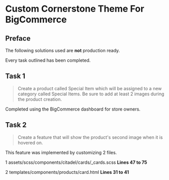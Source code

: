 # Custom Cornerstone Theme For BigCommerce

## Preface

The following solutions used are **not** production ready.

Every task outlined has been completed.


## Task 1
> Create a product called Special Item which will be assigned to a new category called Special Items. Be sure to add at least 2 images during the product creation.

Completed using the BigCommerce dashboard for store owners.

## Task 2
> Create a feature that will show the product's second image when it is hovered on. 

This feature was implemented by customizing 2 files.


1   assets/scss/components/citadel/cards/_cards.scss  **Lines 47 to 75**

2   templates/components/products/card.html **Lines 31 to 41**



